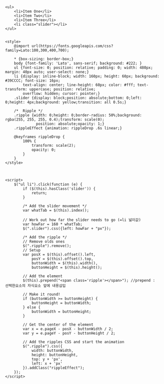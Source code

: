     <ul>
        <li>Item One</li>
        <li>Item Two</li>
        <li>Item Three</li>
        <li class="slider"></li>
    </ul>


    <style>
        @import url(https://fonts.googleapis.com/css?family=Lato:100,300,400,700);

        * {box-sizing: border-box;}
        body {font-family: 'Lato', sans-serif; background: #222; }
        ul {font-size: 0; position: relative; padding: 0; width: 480px;  margin: 40px auto; user-select: none;}
        li {display: inline-block; width: 160px; height: 60px; background: #39CCCC; font-size: 16px;
            text-align: center; line-height: 60px; color: #fff; text-transform: uppercase; position: relative;
            overflow: hidden; cursor: pointer;}
        .slider {display: block;position: absolute;bottom: 0;left: 0;height: 4px;background: yellow;transition: all 0.5s;}

        /*  Ripple */
        .ripple {width: 0;height: 0;border-radius: 50%;background: rgba(255, 255, 255, 0.4);transform: scale(0);
                  position: absolute;opacity: 1;}
        .rippleEffect {animation: rippleDrop .6s linear;}

        @keyframes rippleDrop {
            100% {
                transform: scale(2);
                opacity: 0;
            }
        }
    </style>



    <script>
        $("ul li").click(function (e) {
            if ($(this).hasClass('slider')) {
                return;
            }

            /* Add the slider movement */
            var whatTab = $(this).index();

            // Work out how far the slider needs to go (=li 넓이값)
            var howFar = 160 * whatTab;
            $(".slider").css({left: howFar + "px"});

            /* Add the ripple */
            // Remove olds ones
            $(".ripple").remove();
            // Setup
            var posX = $(this).offset().left,
                posY = $(this).offset().top,
                buttonWidth = $(this).width(),
                buttonHeight = $(this).height();

            // Add the element
            $(this).prepend("<span class='ripple'></span>"); //prepend : 선택한요소의 자식요소 앞에 내용삽입

            // Make it round!
            if (buttonWidth >= buttonHeight) {
                buttonHeight = buttonWidth;
            } else {
                buttonWidth = buttonHeight;
            }

            // Get the center of the element
            var x = e.pageX - posX - buttonWidth / 2;
            var y = e.pageY - posY - buttonHeight / 2;

            // Add the ripples CSS and start the animation
            $(".ripple").css({
                width: buttonWidth,
                height: buttonHeight,
                top: y + 'px',
                left: x + 'px'
            }).addClass("rippleEffect");
        });
    </script>
    
    
